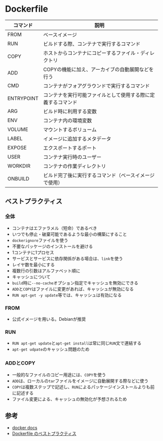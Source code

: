 # Dockerfile

| コマンド   | 説明                                                         |
| ---------- | ------------------------------------------------------------ |
| FROM       | ベースイメージ                                               |
| RUN        | ビルドする際、コンテナで実行するコマンド                     |
| COPY       | ホストからコンテナにコピーするファイル・ディレクトリ         |
| ADD        | COPYの機能に加え、アーカイブの自動展開などを行う             |
| CMD        | コンテナがフォアグラウンドで実行するコマンド                 |
| ENTRYPOINT | コンテナを実行可能ファイルとして使用する際に定義するコマンド |
| ARG        | ビルド時に利用する変数                                       |
| ENV        | コンテナ内の環境変数                                         |
| VOLUME     | マウントするボリューム                                       |
| LABEL      | イメージに追加するメタデータ                                 |
| EXPOSE     | エクスポートするポート                                       |
| USER       | コンテナ実行時のユーザー                                     |
| WORKDIR    | コンテナの作業ディレクトリ                                   |
| ONBUILD    | ビルド完了後に実行するコマンド（ベースイメージで使用）       |

## ベストプラクティス

### 全体

- コンテナはエファラメル（短命）であるべき
- いつでも停止・破棄可能であるような最小の構築にすること
- `dockerignore`ファイルを使う
- 不要なパッケージのインストールを避ける
- 1コンテナに1プロセス
- サービスとサービスに依存関係がある場合は、`link`を使う
- レイヤ数を最小にする
- 複数行の引数はアルファベット順に
- キャッシュについて
- `build`時に`--no-cache`オプション指定でキャッシュを無効にできる
- `ADD`と`COPY`はファイルに変更があれば、キャッシュが無効になる
- `RUN apt-get -y update`等では、キャッシュは有効になる

### FROM

- 公式イメージを用いる。Debianが推奨

### RUN

- `RUN apt-get update`と`apt-get install`は常に同じ`RUN`文で連結する
- `apt-get udpate`のキャッシュ問題のため

### ADDとCOPY

- 一般的なファイルのコピー用途には、`COPY`を使う
- `ADD`は、ローカルの`tar`ファイルをイメージに自動展開する際などに使う
- `COPY`は複数ステップで記述し、`RUN`によるパッケージインストールよりも前に記述する
- ファイル変更による、キャッシュの無効化が予想されるため

## 参考

- [docker docs](https://docs.docker.com/)
- [Dockerfile のベストプラクティス](http://docs.docker.jp/engine/articles/dockerfile_best-practice.html)
